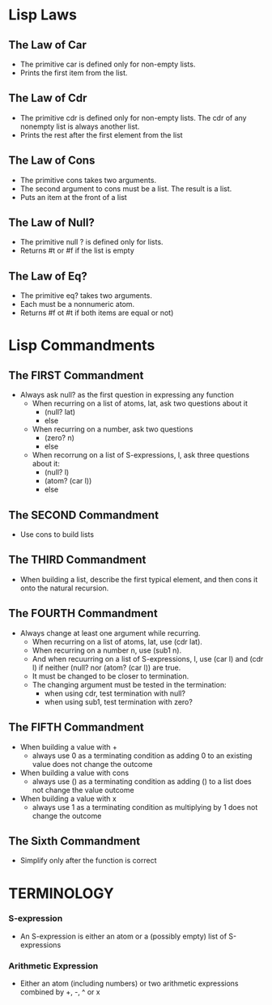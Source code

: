 # Lisp Laws
## The Law of Car
- The primitive car is defined
only for non-empty lists.
- Prints the first item from the list.

## The Law of Cdr
- The primitive cdr is defined only for
non-empty lists. The cdr of any nonempty
list is always another list.
- Prints the rest after the first element from the list

## The Law of Cons
- The primitive cons takes two arguments.
- The second argument to cons must be a
list. The result is a list.	
- Puts an item at the front of a list

## The Law of Null?
- The primitive null ? is defined
only for lists.
- Returns #t or #f if the list is empty

## The Law of Eq?
- The primitive eq? takes two arguments.
- Each must be a nonnumeric
atom.
- Returns #f ot #t if both items are equal or not)

# Lisp Commandments	
## The FIRST Commandment
- Always ask null? as the first question in expressing any function
	- When recurring on a list of atoms, lat, ask two questions about it
		- (null? lat)
		-  else
	- When recurring on a  number, ask two questions
		- (zero? n) 
		-  else	
	- When recorrung on a list of S-expressions, l, ask three questions about it:
		- (null? l)
		- (atom? (car l)) 
		- else

## The SECOND Commandment
- Use cons to build lists

## The THIRD Commandment
- When building a list, describe the first typical element, 
and then cons it onto the natural recursion.

## The FOURTH Commandment 
- Always change at least one argument while recurring. 
	- When recurring on a list of atoms, lat, use (cdr lat). 
	- When recurring on a number n, use (sub1 n). 
	- And when recuurring on a list of S-expressions, l, use (car l) and (cdr l) 
if neither (null? nor (atom? (car l)) are true.
	- It must be changed to be closer to termination.
	- The changing argument must be tested in the termination:
		- when using cdr, test termination with null?
		- when using sub1, test termination with zero?

## The FIFTH Commandment 
- When building a value with + 
	- always use 0 as a terminating condition as adding 0 
to an existing value does not change the outcome
- When building a value with cons
	- always use () as a terminating condition as adding ()
	 to a list does not change the value outcome
- When building a value with x
	- always use 1 as a terminating condition
	as multiplying by 1 does not change the outcome
## The Sixth Commandment
- Simplify only after the function is correct

# TERMINOLOGY
### S-expression
- An S-expression is either an atom or a (possibly empty) list of S-expressions
### Arithmetic Expression
- Either an atom (including numbers) or two arithmetic expressions combined by +, -, ^ or x
